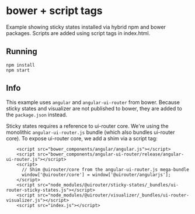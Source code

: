 # bower + script tags

Example showing sticky states installed via hybrid npm and bower packages.
Scripts are added using script tags in index.html.

## Running

```
npm install
npm start
```

## Info

This example uses `angular` and `angular-ui-router` from bower.
Because sticky states and visualizer are not published to bower, they are added to the `package.json` instead.

Sticky states requires a reference to ui-router core.
We're using the monolithic `angular-ui-router.js` bundle (which also bundles ui-router core).
To expose ui-router core, we add a shim via a script tag:

```
    <script src="bower_components/angular/angular.js"></script>
    <script src="bower_components/angular-ui-router/release/angular-ui-router.js"></script>
    <script>
      // Shim @uirouter/core from the angular-ui-router.js mega-bundle
      window['@uirouter/core'] = window['@uirouter/angularjs'];
    </script>
    <script src="node_modules/@uirouter/sticky-states/_bundles/ui-router-sticky-states.js"></script>
    <script src="node_modules/@uirouter/visualizer/_bundles/ui-router-visualizer.js"></script>
    <script src="index.js"></script>
```

